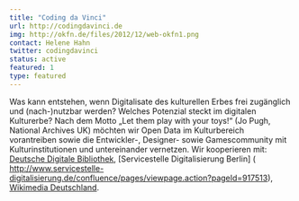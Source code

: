 ```yaml
---
title: "Coding da Vinci"
url: http://codingdavinci.de
img: http://okfn.de/files/2012/12/web-okfn1.png
contact: Helene Hahn
twitter: codingdavinci
status: active
featured: 1
type: featured
---
```


Was kann entstehen, wenn Digitalisate des kulturellen Erbes frei zugänglich und (nach-)nutzbar werden? Welches Potenzial steckt im digitalen Kulturerbe? Nach dem Motto „Let them play with your toys!“ (Jo Pugh, National Archives UK) möchten wir Open Data im Kulturbereich vorantreiben sowie die Entwickler-, Designer- sowie Gamescommunity mit Kulturinstitutionen und untereinander vernetzen. Wir kooperieren mit: [Deutsche Digitale Bibliothek]( https://www.deutsche-digitale-bibliothek.de/), [Servicestelle Digitalisierung Berlin] ( http://www.servicestelle-digitalisierung.de/confluence/pages/viewpage.action?pageId=917513), [Wikimedia Deutschland](https://wikimedia.de/wiki/Hauptseite).
